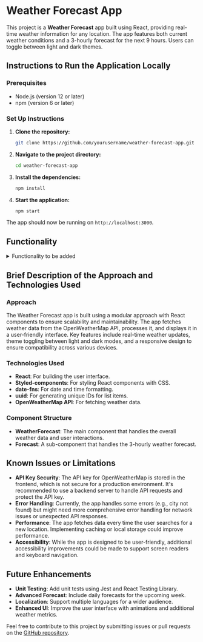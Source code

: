 # Weather Forecast App

This project is a **Weather Forecast** app built using React, providing real-time weather information for any location. The app features both current weather conditions and a 3-hourly forecast for the next 9 hours. Users can toggle between light and dark themes.

## Instructions to Run the Application Locally

### Prerequisites

- Node.js (version 12 or later)
- npm (version 6 or later)

### Set Up Instructions

1. **Clone the repository:**
   ```bash
   git clone https://github.com/yourusername/weather-forecast-app.git
   ```
2. **Navigate to the project directory:**
   ```bash
   cd weather-forecast-app
   ```
3. **Install the dependencies:**
   ```bash
   npm install
   ```
4. **Start the application:**
   ```bash
   npm start
   ```

The app should now be running on `http://localhost:3000`.

## Functionality

<details>
<summary>Functionality to be added</summary>
<br/>

The app must have the following functionalities:

- Initially, the app should fetch and display weather details for a default location (e.g., Hyderabad).
- The user can search for weather details of other cities by entering the city name and clicking the search icon or pressing the Enter key.
- The app should display the current weather details including temperature, weather status, wind speed, humidity, visibility, feels-like temperature, pressure, sunrise, and sunset times.
- The app should also display a 3-hourly forecast for the next 9 hours.
- The theme of the app can be toggled between light and dark modes.

</details>

## Brief Description of the Approach and Technologies Used

### Approach

The Weather Forecast app is built using a modular approach with React components to ensure scalability and maintainability. The app fetches weather data from the OpenWeatherMap API, processes it, and displays it in a user-friendly interface. Key features include real-time weather updates, theme toggling between light and dark modes, and a responsive design to ensure compatibility across various devices.

### Technologies Used

- **React**: For building the user interface.
- **Styled-components**: For styling React components with CSS.
- **date-fns**: For date and time formatting.
- **uuid**: For generating unique IDs for list items.
- **OpenWeatherMap API**: For fetching weather data.

### Component Structure

- **WeatherForecast**: The main component that handles the overall weather data and user interactions.
- **Forecast**: A sub-component that handles the 3-hourly weather forecast.

## Known Issues or Limitations

- **API Key Security**: The API key for OpenWeatherMap is stored in the frontend, which is not secure for a production environment. It's recommended to use a backend server to handle API requests and protect the API key.
- **Error Handling**: Currently, the app handles some errors (e.g., city not found) but might need more comprehensive error handling for network issues or unexpected API responses.
- **Performance**: The app fetches data every time the user searches for a new location. Implementing caching or local storage could improve performance.
- **Accessibility**: While the app is designed to be user-friendly, additional accessibility improvements could be made to support screen readers and keyboard navigation.

## Future Enhancements

- **Unit Testing**: Add unit tests using Jest and React Testing Library.
- **Advanced Forecast**: Include daily forecasts for the upcoming week.
- **Localization**: Support multiple languages for a wider audience.
- **Enhanced UI**: Improve the user interface with animations and additional weather metrics.

Feel free to contribute to this project by submitting issues or pull requests on the [GitHub repository](https://github.com/yourusername/weather-forecast-app).
